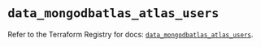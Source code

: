 # `data_mongodbatlas_atlas_users`

Refer to the Terraform Registry for docs: [`data_mongodbatlas_atlas_users`](https://registry.terraform.io/providers/mongodb/mongodbatlas/1.25.0/docs/data-sources/atlas_users).
